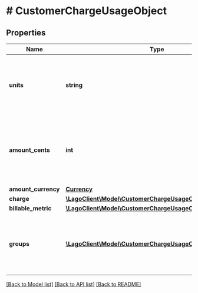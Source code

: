 # # CustomerChargeUsageObject

## Properties

Name | Type | Description | Notes
------------ | ------------- | ------------- | -------------
**units** | **string** | The number of units consumed by the customer for a specific charge item. |
**amount_cents** | **int** | The amount in cents, tax excluded, consumed by the customer for a specific charge item. |
**amount_currency** | [**Currency**](Currency.md) |  |
**charge** | [**\LagoClient\Model\CustomerChargeUsageObjectCharge**](CustomerChargeUsageObjectCharge.md) |  |
**billable_metric** | [**\LagoClient\Model\CustomerChargeUsageObjectBillableMetric**](CustomerChargeUsageObjectBillableMetric.md) |  |
**groups** | [**\LagoClient\Model\CustomerChargeUsageObjectGroupsInner[]**](CustomerChargeUsageObjectGroupsInner.md) | Array of group object, representing multiple dimensions for a charge item. |

[[Back to Model list]](../../README.md#models) [[Back to API list]](../../README.md#endpoints) [[Back to README]](../../README.md)
